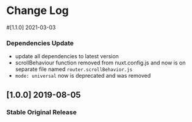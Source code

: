 # Change Log

#[1.1.0] 2021-03-03
### Dependencies Update
- update all dependencies to latest version
- scrollBehaviour function removed from nuxt.config.js and now is on separate file named `router.scrollBehavior.js`
- `mode: universal` now is deprecated and was removed

## [1.0.0] 2019-08-05
### Stable Original Release
